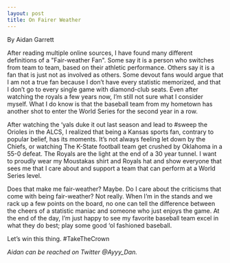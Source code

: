 ```yaml
---
layout: post
title: On Fairer Weather
---
```

By Aidan Garrett

After reading multiple online sources, I have found many different definitions of a "Fair-weather
Fan". Some say it is a person who switches from team to team, based on their athletic performance. 
Others say it is a fan that is just not as involved as others. Some devout fans would argue that I am not a 
true fan because I don’t have every statistic memorized, and that I don’t go to every single game with 
diamond-club seats. Even after watching the royals a few years now, I’m still not sure what I consider 
myself. What I do know is that the baseball team from my hometown has another shot to enter the 
World Series for the second year in a row. 

After watching the ‘yals duke it out last season and lead to #sweep the Orioles in the ALCS, I 
realized that being a Kansas sports fan, contrary to popular belief, has its moments. It’s not always 
feeling let down by the Chiefs, or watching The K-State football team get crushed by Oklahoma in a 55-0 
defeat. The Royals are the light at the end of a 30 year tunnel. I want to proudly wear my Moustakas 
shirt and Royals hat and show everyone that sees me that I care about and support a team that can 
perform at a World Series level.

Does that make me fair-weather? Maybe. Do I care about the criticisms that come with being 
fair-weather? Not really. When I’m in the stands and we rack up a few points on the board, no one can 
tell the difference between the cheers of a statistic maniac and someone who just enjoys the game. At 
the end of the day, I’m just happy to see my favorite baseball team excel in what they do best; play 
some good ‘ol fashioned baseball.

Let’s win this thing. #TakeTheCrown

<i>Aidan can be reached on Twitter @Ayyy_Dan.</i>
